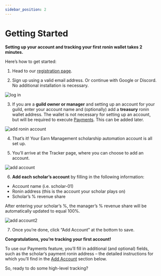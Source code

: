 ```yaml
---
sidebar_position: 2
---
```


# Getting Started

**Setting up your account and tracking your first ronin wallet takes 2 minutes.**

Here’s how to get started:

1. Head to our [registration page](https://app.earnalliance.com/).

2. Sign up using a valid email address. Or continue with Google or Discord. No additional installation is necessary.

![log in](01_Getting_Started_Log_In.gif)

3. If you are a **guild owner or manager** and setting up an account for your guild, enter your account name and (optionally) add a **treasury** ronin wallet address. The wallet is not necessary for setting up an account, but will be required to execute [Payments](../features/payments.md). This can be added later. 

![add ronin account](01_Getting_Started_Add_Ronin_Account.gif)

4. That’s it! Your Earn Management scholarship automation account is all set up.

5. You’ll arrive at the Tracker page, where you can choose to add an account.

![add account](02_Tracker_Add_Account1.gif) 

6. **Add each scholar’s account** by filling in the following information:

* Account name (i.e. scholar-01)
* Ronin address (this is the account your scholar plays on)
* Scholar’s % revenue share

After entering your scholar’s %, the manager’s % revenue share will be automatically updated to equal 100%.

![add account2](02_Tracker_Add_Account2.gif)

7. Once you’re done, click “Add Account” at the bottom to save.

**Congratulations, you’re tracking your first account!**

To use our Payments feature, you’ll fill in additional (and optional) fields, such as the 
scholar’s payment ronin address – the detailed instructions for which you’ll find in the
[Add Account](../features/tracker.md#add-account) section below.

So, ready to do some high-level tracking?
